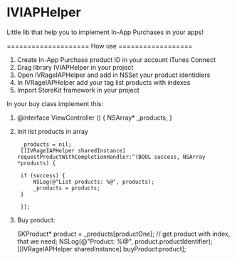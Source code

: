 IVIAPHelper
=======================================================================================================

Little lib that help you to implement In-App Purchases in your apps!

====================  How use ==================

1. Create In-App Purchase product ID in your account iTunes Connect
2. Drag library IVIAPHelper in your project
3. Open IVRageIAPHelper and add in NSSet your product identidiers
4. In IVRageIAPHelper add your tag list products with indexes
5. Import StoreKit framework in your project 

In your buy class implement this:

1. @interface ViewController () {
    NSArray* _products;
}

2. Init list products in array

        _products = nil;
        [[IVRageIAPHelper sharedInstance] requestProductWithCompletionHandler:^(BOOL success, NSArray *products) {
                
        if (success) {
            NSLog(@"List products: %@", products);
            _products = products;
        }
            
        }];
        
3. Buy product:

    SKProduct* product = _products[productOne]; // get product with index, that we need;
    NSLog(@"Product: %@", product.productIdentifier);
    [[IVRageIAPHelper sharedInstance] buyProduct:product];
